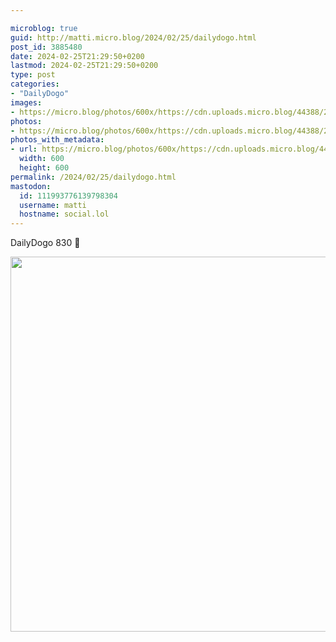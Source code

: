 ```yaml
---

microblog: true
guid: http://matti.micro.blog/2024/02/25/dailydogo.html
post_id: 3885480
date: 2024-02-25T21:29:50+0200
lastmod: 2024-02-25T21:29:50+0200
type: post
categories:
- "DailyDogo"
images:
- https://micro.blog/photos/600x/https://cdn.uploads.micro.blog/44388/2024/22e212aac8134802aa55d5287ae7d3da.jpg
photos:
- https://micro.blog/photos/600x/https://cdn.uploads.micro.blog/44388/2024/22e212aac8134802aa55d5287ae7d3da.jpg
photos_with_metadata:
- url: https://micro.blog/photos/600x/https://cdn.uploads.micro.blog/44388/2024/22e212aac8134802aa55d5287ae7d3da.jpg
  width: 600
  height: 600
permalink: /2024/02/25/dailydogo.html
mastodon:
  id: 111993776139798304
  username: matti
  hostname: social.lol
---
```

DailyDogo 830 🐶

<img src="/media/uploads/2024/22e212aac8134802aa55d5287ae7d3da.jpg" width="600" height="600" alt="" />
